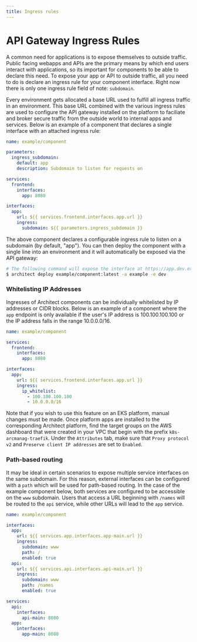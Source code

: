 ```yaml
---
title: Ingress rules
---
```


# API Gateway Ingress Rules

A common need for applications is to expose themselves to outside traffic. Public facing webapps and APIs are the primary means by which end users interact with applications, so its important for components to be able to declare this need. To expose your app or API to outside traffic, all you need to do is declare an ingress rule for your component interface. Right now there is only one ingress rule field of note: `subdomain`.

Every environment gets allocated a base URL used to fulfill all ingress traffic in an environment. This base URL combined with the various ingress rules are used to configure the API gateway installed on the platform to faciliate and broker secure traffic from the outside world to internal apps and services. Below is an example of a component that declares a single interface with an attached ingress rule:

```yaml
name: example/component

parameters:
  ingress_subdomain:
    default: app
    description: Subdomain to listen for requests on

services:
  frontend:
    interfaces:
      app: 8080

interfaces:
  app:
    url: ${{ services.frontend.interfaces.app.url }}
    ingress:
      subdomain: ${{ parameters.ingress_subdomain }}
```

The above component declares a configurable ingress rule to listen on a subdomain (by default, "app"). You can then deploy the component with a single line into an environment and it will automatically be exposed via the API gateway:

```sh
# The following command will expose the interface at https://app.dev.example.arc.domains
$ architect deploy example/component:latest -a example -e dev
```

### Whitelisting IP Addresses

Ingresses of Architect components can be individually whitelisted by IP addresses or CIDR blocks. Below is an example of a component where the `app` endpoint is only available if the user's IP address is 100.100.100.100 or the IP address falls in the range 10.0.0.0/16.

```yaml
name: example/component

services:
  frontend:
    interfaces:
      app: 8080

interfaces:
  app:
    url: ${{ services.frontend.interfaces.app.url }}
    ingress:
      ip_whitelist:
        - 100.100.100.100
        - 10.0.0.0/16
```

Note that if you wish to use this feature on an EKS platform, manual changes must be made. Once platform apps are installed to the corresponding Architect platform, find the target groups on the AWS dashboard that were created in your VPC that begin with the prefix `k8s-arcmanag-traefik`. Under the `Attributes` tab, make sure that `Proxy protocol v2` and `Preserve client IP addresses` are set to `Enabled`.

### Path-based routing

It may be ideal in certain scenarios to expose multiple service interfaces on the same subdomain. For this reason, external interfaces can be configured with a `path` which will be used for path-based routing. In the case of the example component below, both services are configured to be accessible on the `www` subdomain. Users that access a URL beginning with `/names` will be routed to the `api` service, while other URLs will lead to the `app` service.

```yml
name: example/component

interfaces:
  app:
    url: ${{ services.app.interfaces.app-main.url }}
    ingress:
      subdomain: www
      path: /
      enabled: true
  api:
    url: ${{ services.api.interfaces.api-main.url }}
    ingress:
      subdomain: www
      path: /names
      enabled: true

services:
  api:
    interfaces:
      api-main: 8080
  app:
    interfaces:
      app-main: 8080
```
